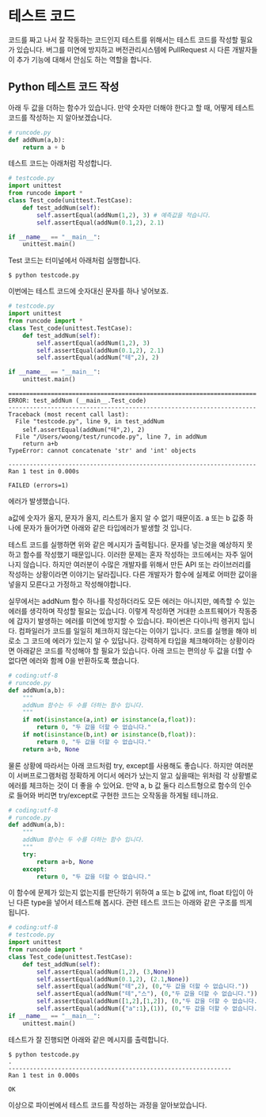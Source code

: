 # 테스트 코드

코드를 짜고 나서 잘 작동하는 코드인지 테스트를 위해서는 테스트 코드를 작성할 필요가 있습니다. 버그를 미연에 방지하고 버전관리시스템에 PullRequest 시 다른 개발자들이 추가 기능에 대해서 안심도 하는 역할을 합니다.

## Python 테스트 코드 작성
아래 두 값을 더하는 함수가 있습니다.
만약 숫자만 더해야 한다고 할 때, 어떻게 테스트 코드를 작성하는 지 알아보겠습니다.

```python
# runcode.py
def addNum(a,b):
    return a + b
```

테스트 코드는 아래처럼 작성합니다.

```python
# testcode.py
import unittest
from runcode import *
class Test_code(unittest.TestCase):
    def test_addNum(self):
        self.assertEqual(addNum(1,2), 3) # 예측값을 적습니다.
        self.assertEqual(addNum(0.1,2), 2.1)

if __name__ == "__main__":
    unittest.main()
```

Test 코드는 터미널에서 아래처럼 실행합니다.
```
$ python testcode.py
```

이번에는 테스트 코드에 숫자대신 문자를 하나 넣어보죠.

```python
# testcode.py
import unittest
from runcode import *
class Test_code(unittest.TestCase):
    def test_addNum(self):
        self.assertEqual(addNum(1,2), 3)
        self.assertEqual(addNum(0.1,2), 2.1)
        self.assertEqual(addNum("테",2), 2)

if __name__ == "__main__":
    unittest.main()
```


```
======================================================================
ERROR: test_addNum (__main__.Test_code)
----------------------------------------------------------------------
Traceback (most recent call last):
  File "testcode.py", line 9, in test_addNum
    self.assertEqual(addNum("테",2), 2)
  File "/Users/woong/test/runcode.py", line 7, in addNum
    return a+b
TypeError: cannot concatenate 'str' and 'int' objects

----------------------------------------------------------------------
Ran 1 test in 0.000s

FAILED (errors=1)
```
에러가 발생했습니다.

a값에 숫자가 올지, 문자가 올지, 리스트가 올지 알 수 없기 때문이죠. a 또는 b 값중 하나에 문자가 들어가면 아래와 같은 타입에러가 발생할 것 입니다.

테스트 코드를 실행하면 위와 같은 메시지가 출력됩니다.
문자를 넣는것을 예상하지 못하고 함수를 작성했기 때문입니다.
이러한 문제는 혼자 작성하는 코드에서는 자주 일어나지 않습니다.
하지만 여러분이 수많은 개발자를 위해서 만든 API 또는 라이브러리를 작성하는 상황이라면 이야기는 달라집니다.
다른 개발자가 함수에 실제로 어떠한 값이을 넣을지 모른다고 가정하고 작성해야합니다.

실무에서는 addNum 함수 하나를 작성하더라도 모든 에러는 아니지만, 예측할 수 있는 에러를 생각하며 작성할 필요는 있습니다.
이렇게 작성하면 거대한 소프트웨어가 작동중에 갑자기 발생하는 에러를 미연에 방지할 수 있습니다.
파이썬은 다이나믹 렝귀지 입니다.
컴파일러가 코드를 일일히 체크하지 않는다는 이야기 입니다.
코드를 실행을 해야 비로소 그 코드에 에러가 있는지 알 수 있답니다.
강력하게 타입을 체크해야하는 상황이라면 아래같은 코드를 작성해야 할 필요가 있습니다.
아래 코드는 편의상 두 값을 더할 수 없다면 에러와 함께 0을 반환하도록 했습니다.

```python
# coding:utf-8
# runcode.py
def addNum(a,b):
    """
    addNum 함수는 두 수를 더하는 함수 입니다.
    """
    if not(isinstance(a,int) or isinstance(a,float)):
        return 0, "두 값을 더할 수 없습니다."
    if not(isinstance(b,int) or isinstance(b,float)):
        return 0, "두 값을 더할 수 없습니다."
    return a+b, None
```

물론 상황에 따라서는 아래 코드처럼 try, except를 사용해도 좋습니다. 하지만 여러분이 서버프로그램처럼 정확하게 어디서 에러가 났는지 알고 싶을때는 위처럼 각 상황별로 에러를 체크하는 것이 더 좋을 수 있어요.
만약 a, b 값 둘다 리스트형으로 함수의 인수로 들어와 버리면 try/except로 구현한 코드는 오작동을 하게될 테니까요.

```python
# coding:utf-8
# runcode.py
def addNum(a,b):
    """
    addNum 함수는 두 수를 더하는 함수 입니다.
    """
    try:
        return a+b, None
    except:
        return 0, "두 값을 더할 수 없습니다."
```


이 함수에 문제가 있는지 없는지를 판단하기 위하여 a 또는 b 값에 int, float 타입이 아닌 다른 type을 넣어서 테스트해 봅시다.
관련 테스트 코드는 아래와 같은 구조를 띄게 됩니다.

```python
# coding:utf-8
# testcode.py
import unittest
from runcode import *
class Test_code(unittest.TestCase):
    def test_addNum(self):
        self.assertEqual(addNum(1,2), (3,None))
        self.assertEqual(addNum(0.1,2), (2.1,None))
        self.assertEqual(addNum("테",2), (0,"두 값을 더할 수 없습니다."))
        self.assertEqual(addNum("테","스"), (0,"두 값을 더할 수 없습니다."))
        self.assertEqual(addNum([1,2],[1,2]), (0,"두 값을 더할 수 없습니다.")) # 리스트를 넣었습니다.
        self.assertEqual(addNum({"a":1},(1)), (0,"두 값을 더할 수 없습니다.")) # 딕셔너리와 튜플을 더해보겠습니다.
if __name__ == "__main__":
    unittest.main()
```

테스트가 잘 진행되면 아래와 같은 메시지를 출력합니다.

```
$ python testcode.py
.
---------------------------------------------------------------
Ran 1 test in 0.000s

OK
```

이상으로 파이썬에서 테스트 코드를 작성하는 과정을 알아보았습니다.